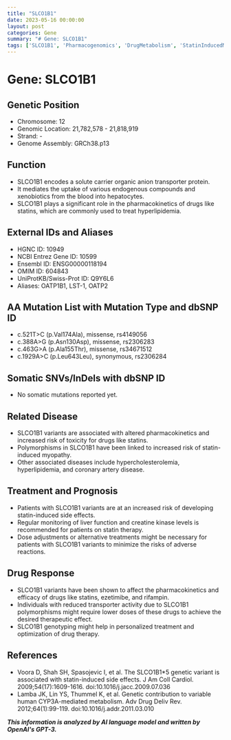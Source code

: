 ```yaml
---
title: "SLCO1B1"
date: 2023-05-16 00:00:00
layout: post
categories: Gene
summary: "# Gene: SLCO1B1"
tags: ['SLCO1B1', 'Pharmacogenomics', 'DrugMetabolism', 'StatinInducedMyopathy', 'PersonalizedMedicine', 'GeneticVariants', 'DrugToxicity', 'LiverFunction']
---
```


# Gene: SLCO1B1

## Genetic Position
- Chromosome: 12
- Genomic Location: 21,782,578 - 21,818,919
- Strand: -
- Genome Assembly: GRCh38.p13

## Function
- SLCO1B1 encodes a solute carrier organic anion transporter protein.
- It mediates the uptake of various endogenous compounds and xenobiotics from the blood into hepatocytes.
- SLCO1B1 plays a significant role in the pharmacokinetics of drugs like statins, which are commonly used to treat hyperlipidemia.

## External IDs and Aliases
- HGNC ID: 10949
- NCBI Entrez Gene ID: 10599
- Ensembl ID: ENSG00000118194
- OMIM ID: 604843
- UniProtKB/Swiss-Prot ID: Q9Y6L6
- Aliases: OATP1B1, LST-1, OATP2

## AA Mutation List with Mutation Type and dbSNP ID
- c.521T>C (p.Val174Ala), missense, rs4149056
- c.388A>G (p.Asn130Asp), missense, rs2306283
- c.463G>A (p.Ala155Thr), missense, rs34671512
- c.1929A>C (p.Leu643Leu), synonymous, rs2306284

## Somatic SNVs/InDels with dbSNP ID
- No somatic mutations reported yet.

## Related Disease
- SLCO1B1 variants are associated with altered pharmacokinetics and increased risk of toxicity for drugs like statins.
- Polymorphisms in SLCO1B1 have been linked to increased risk of statin-induced myopathy.
- Other associated diseases include hypercholesterolemia, hyperlipidemia, and coronary artery disease.

## Treatment and Prognosis
- Patients with SLCO1B1 variants are at an increased risk of developing statin-induced side effects.
- Regular monitoring of liver function and creatine kinase levels is recommended for patients on statin therapy.
- Dose adjustments or alternative treatments might be necessary for patients with SLCO1B1 variants to minimize the risks of adverse reactions.

## Drug Response
- SLCO1B1 variants have been shown to affect the pharmacokinetics and efficacy of drugs like statins, ezetimibe, and rifampin.
- Individuals with reduced transporter activity due to SLCO1B1 polymorphisms might require lower doses of these drugs to achieve the desired therapeutic effect.
- SLCO1B1 genotyping might help in personalized treatment and optimization of drug therapy.

## References

- Voora D, Shah SH, Spasojevic I, et al. The SLCO1B1*5 genetic variant is associated with statin-induced side effects. J Am Coll Cardiol. 2009;54(17):1609-1616. doi:10.1016/j.jacc.2009.07.036
- Lamba JK, Lin YS, Thummel K, et al. Genetic contribution to variable human CYP3A-mediated metabolism. Adv Drug Deliv Rev. 2012;64(1):99-119. doi:10.1016/j.addr.2011.03.010

**_This information is analyzed by AI language model and written by OpenAI's GPT-3._**